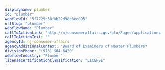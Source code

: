 ```yaml
---
displayname: plumber
id: "plumber"
webflowId: "5f7729c38fbb22d98e6ec095"
urlSlug: "plumber"
webflowName: "Plumber"
callToActionLink: "http://njconsumeraffairs.gov/plu/Pages/applications.aspx"
callToActionText: ""
agencyId: nj-consumer-affairs
agencyAdditionalContext: "Board of Examiners of Master Plumbers"
divisionPhone: "(973) 504-6420"
webflowIndustry: "Plumber"
licenseCertificationClassification: "LICENSE"
---
```

